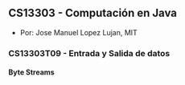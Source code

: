 ## CS13303 - Computación en Java
- Por: Jose Manuel Lopez Lujan, MIT

### CS13303T09 - Entrada y Salida de datos 

#### Byte Streams

